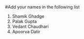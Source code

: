#Add your names in the following list

1. Shamik Ghadge
2. Palak Gupta 
3. Vedant Chaudhari
4. Apoorva Datir